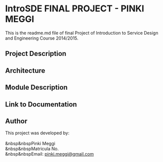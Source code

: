# IntroSDE FINAL PROJECT - PINKI MEGGI
This is the readme.md file of final Project of Introduction to Service Design and Engineering Course 2014/2015.

## Project Description

## Architecture

## Module Description

## Link to Documentation

## Author
This project was developed by:<br><br>
&nbsp&nbspPinki Meggi<br>
&nbsp&nbspMatricula No.<br>
&nbsp&nbspEmail: pinki.meggi@gmail.com<br>


